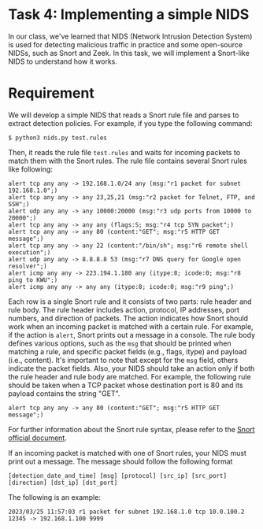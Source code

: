 # Task 4: Implementing a simple NIDS

In our class, we've learned that NIDS (Network Intrusion Detection System) is used for detecting malicious traffic in practice and some open-source NIDSs, such as Snort and Zeek. In this task, we will implement a Snort-like NIDS to understand how it works.


# Requirement

We will develop a simple NIDS that reads a Snort rule file and parses to extract detection policies. For example, if you type the following command:

```
$ python3 nids.py test.rules
```

Then, it reads the rule file `test.rules` and waits for incoming packets to match them with the Snort rules. The rule file contains several Snort rules like following:

```
alert tcp any any -> 192.168.1.0/24 any (msg:"r1 packet for subnet 192.168.1.0";)
alert tcp any any -> any 23,25,21 (msg:"r2 packet for Telnet, FTP, and SSH";)
alert udp any any -> any 10000:20000 (msg:"r3 udp ports from 10000 to 20000";)
alert tcp any any -> any any (flags:S; msg:"r4 tcp SYN packet";)
alert tcp any any -> any 80 (content:"GET"; msg:"r5 HTTP GET message";)
alert tcp any any -> any 22 (content:"/bin/sh"; msg:"r6 remote shell execution";)
alert udp any any -> 8.8.8.8 53 (msg:"r7 DNS query for Google open resolver";)
alert icmp any any -> 223.194.1.180 any (itype:8; icode:0; msg:"r8 ping to KWU";)
alert icmp any any -> any any (itype:8; icode:0; msg:"r9 ping";)
```

Each row is a single Snort rule and it consists of two parts: rule header and rule body. The rule header includes action, protocol, IP addresses, port numbers, and direction of packets. The action indicates how Snort should work when an incoming packet is matched with a certain rule. For example, if the action is `alert`, Snort prints out a message in a console.
The rule body defines various options, such as the `msg` that should be printed when matching a rule, and specific packet fields (e.g., flags, itype) and payload (i.e., content).
It's important to note that except for the `msg` field, others indicate the packet fields. Also, your NIDS should take an action only if both the rule header and rule body are matched. For example, the following rule should be taken when a TCP packet whose destination port is 80 and its payload contains the string "GET".

```
alert tcp any any -> any 80 (content:"GET"; msg:"r5 HTTP GET message";)
```

For further information about the Snort rule syntax, please refer to the [Snort official document](https://docs.snort.org/rules/).

If an incoming packet is matched with one of Snort rules, your NIDS must print out a message. The message should follow the following format

```
[detection_date_and_time] [msg] [protocol] [src_ip] [src_port] [direction] [dst_ip] [dst_port]

```

The following is an example:

```
2023/03/25 11:57:03 r1 packet for subnet 192.168.1.0 tcp 10.0.100.2 12345 -> 192.168.1.100 9999
```
